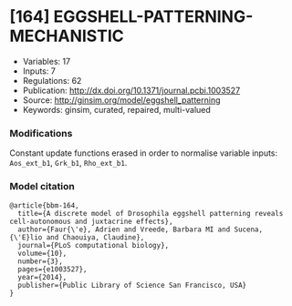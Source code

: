 # \[164\] EGGSHELL-PATTERNING-MECHANISTIC

 - Variables: 17
 - Inputs: 7
 - Regulations: 62
 - Publication: http://dx.doi.org/10.1371/journal.pcbi.1003527
 - Source: http://ginsim.org/model/eggshell_patterning
 - Keywords: ginsim, curated, repaired, multi-valued


### Modifications

Constant update functions erased in order to normalise variable inputs: `Aos_ext_b1`, `Grk_b1`, `Rho_ext_b1`.

### Model citation

```
@article{bbm-164,
  title={A discrete model of Drosophila eggshell patterning reveals cell-autonomous and juxtacrine effects},
  author={Faur{\'e}, Adrien and Vreede, Barbara MI and Sucena, {\'E}lio and Chaouiya, Claudine},
  journal={PLoS computational biology},
  volume={10},
  number={3},
  pages={e1003527},
  year={2014},
  publisher={Public Library of Science San Francisco, USA}
}

```

